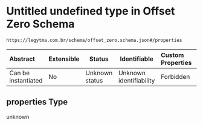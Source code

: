 # Untitled undefined type in Offset Zero Schema

```txt
https://legytma.com.br/schema/offset_zero.schema.json#/properties
```




| Abstract            | Extensible | Status         | Identifiable            | Custom Properties | Additional Properties | Access Restrictions | Defined In                                                                            |
| :------------------ | ---------- | -------------- | ----------------------- | :---------------- | --------------------- | ------------------- | ------------------------------------------------------------------------------------- |
| Can be instantiated | No         | Unknown status | Unknown identifiability | Forbidden         | Allowed               | none                | [offset_zero.schema.json\*](../schema/offset_zero.schema.json) |

## properties Type

unknown

